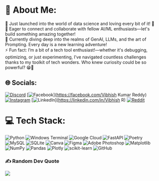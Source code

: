 # 💫 About Me:
🔭 Just launched into the world of data science and loving every bit of it! 🚀<br>👯 Eager to connect and collaborate with fellow AI/ML enthusiasts—let's build something amazing together!<br>🌱 Currently diving deep into the realms of GenAI, LLMs, and the art of Prompting. Every day is a new learning adventure!<br>⚡ Fun fact: I’m a bit of a tech tool enthusiast!—whether it's debugging, optimizing, or just experimenting, I’ve navigated countless challenges thanks to my toolkit of tech wonders. Who knew curiosity could be so powerful? 😁🔧


## 🌐 Socials:
[![Discord](https://img.shields.io/badge/Discord-%237289DA.svg?logo=discord&logoColor=white)](https://discord.gg/vibi_007) [![Facebook](https://img.shields.io/badge/Facebook-%231877F2.svg?logo=Facebook&logoColor=white)](https://facebook.com/Vibhish Kumar Reddy) [![Instagram](https://img.shields.io/badge/Instagram-%23E4405F.svg?logo=Instagram&logoColor=white)](https://instagram.com/vibhish_reddy) [![LinkedIn](https://img.shields.io/badge/LinkedIn-%230077B5.svg?logo=linkedin&logoColor=white)](https://linkedin.com/in/Vibhish R) [![Reddit](https://img.shields.io/badge/Reddit-%23FF4500.svg?logo=Reddit&logoColor=white)](https://reddit.com/user/Shinobi--Vibi) 

# 💻 Tech Stack:
![Python](https://img.shields.io/badge/python-3670A0?style=for-the-badge&logo=python&logoColor=ffdd54) ![Windows Terminal](https://img.shields.io/badge/Windows%20Terminal-%234D4D4D.svg?style=for-the-badge&logo=windows-terminal&logoColor=white) ![Google Cloud](https://img.shields.io/badge/GoogleCloud-%234285F4.svg?style=for-the-badge&logo=google-cloud&logoColor=white) ![FastAPI](https://img.shields.io/badge/FastAPI-005571?style=for-the-badge&logo=fastapi) ![Poetry](https://img.shields.io/badge/Poetry-%233B82F6.svg?style=for-the-badge&logo=poetry&logoColor=0B3D8D) ![MySQL](https://img.shields.io/badge/mysql-4479A1.svg?style=for-the-badge&logo=mysql&logoColor=white) ![SQLite](https://img.shields.io/badge/sqlite-%2307405e.svg?style=for-the-badge&logo=sqlite&logoColor=white) ![Canva](https://img.shields.io/badge/Canva-%2300C4CC.svg?style=for-the-badge&logo=Canva&logoColor=white) ![Figma](https://img.shields.io/badge/figma-%23F24E1E.svg?style=for-the-badge&logo=figma&logoColor=white) ![Adobe Photoshop](https://img.shields.io/badge/adobe%20photoshop-%2331A8FF.svg?style=for-the-badge&logo=adobe%20photoshop&logoColor=white) ![Matplotlib](https://img.shields.io/badge/Matplotlib-%23ffffff.svg?style=for-the-badge&logo=Matplotlib&logoColor=black) ![NumPy](https://img.shields.io/badge/numpy-%23013243.svg?style=for-the-badge&logo=numpy&logoColor=white) ![Pandas](https://img.shields.io/badge/pandas-%23150458.svg?style=for-the-badge&logo=pandas&logoColor=white) ![Plotly](https://img.shields.io/badge/Plotly-%233F4F75.svg?style=for-the-badge&logo=plotly&logoColor=white) ![scikit-learn](https://img.shields.io/badge/scikit--learn-%23F7931E.svg?style=for-the-badge&logo=scikit-learn&logoColor=white) ![GitHub](https://img.shields.io/badge/github-%23121011.svg?style=for-the-badge&logo=github&logoColor=white)


### ✍️ Random Dev Quote
![](https://quotes-github-readme.vercel.app/api?type=horizontal&theme=radical)
